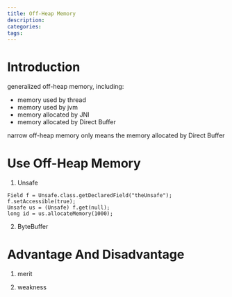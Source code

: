 ```yaml
---
title: Off-Heap Memory
description: 
categories:
tags:
---
```


# Introduction
generalized off-heap memory, including:

* memory used by thread
* memory used by jvm
* memory allocated by JNI
* memory allocated by Direct Buffer

narrow off-heap memory only means the memory allocated by Direct Buffer

# Use Off-Heap Memory
1. Unsafe

```
Field f = Unsafe.class.getDeclaredField("theUnsafe");
f.setAccessible(true);
Unsafe us = (Unsafe) f.get(null);
long id = us.allocateMemory(1000);
```

2. ByteBuffer

# Advantage And Disadvantage
1. merit

2. weakness
